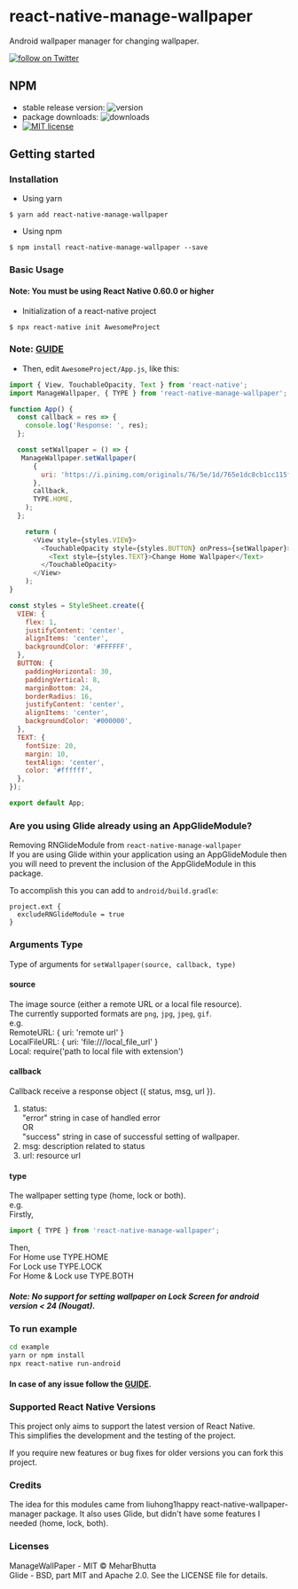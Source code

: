# react-native-manage-wallpaper

Android wallpaper manager for changing wallpaper.

<a href="https://twitter.com/intent/follow?screen_name=meharbhutta"><img src="https://img.shields.io/twitter/follow/meharbhutta.svg?style=social&logo=twitter" alt="follow on Twitter" /></a>

## NPM

- stable release version: ![version](https://img.shields.io/badge/version-1.2.1-blue.svg?cacheSeconds=2592000)
- package downloads: ![downloads](https://img.shields.io/badge/downloads-22%2Fweek-brightgreen.svg?cacheSeconds=2592000)
- [![MIT license](http://img.shields.io/badge/license-MIT-brightgreen.svg)](http://opensource.org/licenses/MIT)

## Getting started

### Installation

- Using yarn

`$ yarn add react-native-manage-wallpaper`

- Using npm

`$ npm install react-native-manage-wallpaper --save`

### Basic Usage

#### Note: You must be using React Native 0.60.0 or higher

- Initialization of a react-native project

`$ npx react-native init AwesomeProject`

### Note: [GUIDE](https://facebook.github.io/react-native/docs/getting-started)

- Then, edit `AwesomeProject/App.js`, like this:

```javascript
import { View, TouchableOpacity, Text } from 'react-native';
import ManageWallpaper, { TYPE } from 'react-native-manage-wallpaper';

function App() {
  const callback = res => {
    console.log('Response: ', res);
  };

  const setWallpaper = () => {
   ManageWallpaper.setWallpaper(
      {
        uri: 'https://i.pinimg.com/originals/76/5e/1d/765e1dc8cb1cc115fb3b0b39a895fdeb.jpg',
      },
      callback,
      TYPE.HOME,
    );
  };

    return (
      <View style={styles.VIEW}>
        <TouchableOpacity style={styles.BUTTON} onPress={setWallpaper}>
          <Text style={styles.TEXT}>Change Home Wallpaper</Text>
        </TouchableOpacity>
      </View>
    );
}

const styles = StyleSheet.create({
  VIEW: {
    flex: 1,
    justifyContent: 'center',
    alignItems: 'center',
    backgroundColor: '#FFFFFF',
  },
  BUTTON: {
    paddingHorizontal: 30,
    paddingVertical: 8,
    marginBottom: 24,
    borderRadius: 16,
    justifyContent: 'center',
    alignItems: 'center',
    backgroundColor: '#000000',
  },
  TEXT: {
    fontSize: 20,
    margin: 10,
    textAlign: 'center',
    color: '#ffffff',
  },
});

export default App;
```

### Are you using Glide already using an AppGlideModule?

Removing RNGlideModule from `react-native-manage-wallpaper`  
If you are using Glide within your application using an AppGlideModule then you will need to prevent the inclusion of the AppGlideModule in this package.

To accomplish this you can add to `android/build.gradle`:

```
project.ext {
  excludeRNGlideModule = true
}
```

### Arguments Type

Type of arguments for `setWallpaper(source, callback, type)`

#### source

The image source (either a remote URL or a local file resource).  
The currently supported formats are `png`, `jpg`, `jpeg`, `gif`.  
e.g.  
RemoteURL: { uri: 'remote url' }  
LocalFileURL: { uri: 'file:///local_file_url' }  
Local: require('path to local file with extension')

#### callback

Callback receive a response object ({ status, msg, url }).

1. status:  
   "error" string in case of handled error  
   OR  
   "success" string in case of successful setting of wallpaper.
2. msg: description related to status
3. url: resource url

#### type

The wallpaper setting type (home, lock or both).  
e.g.  
Firstly,

```javascript
import { TYPE } from 'react-native-manage-wallpaper';
```

Then,  
For Home use TYPE.HOME  
For Lock use TYPE.LOCK  
For Home & Lock use TYPE.BOTH

##### Note: No support for setting wallpaper on Lock Screen for android version < 24 (Nougat).

### To run example

```bash
cd example
yarn or npm install
npx react-native run-android
```

#### In case of any issue follow the [GUIDE](https://facebook.github.io/react-native/docs/getting-started).

### Supported React Native Versions  

This project only aims to support the latest version of React Native.  
This simplifies the development and the testing of the project.

If you require new features or bug fixes for older versions you can fork this project.

### Credits

The idea for this modules came from liuhong1happy react-native-wallpaper-manager package. It also uses Glide, but didn't have some features I needed (home, lock, both).


### Licenses

ManageWallPaper - MIT © MeharBhutta  
Glide - BSD, part MIT and Apache 2.0. See the LICENSE file for details.
